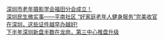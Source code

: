   
[深圳市老年摄影学会福田分会成立！](http://www.dianyue.me/archives/041/kmcv6sms5e3na0mj/)  
[深圳民生微实事——平南社区 “好家庭老年人健身服务”完美收官](http://www.dianyue.me/archives/304/3oezwm70ttxi3q9e/)  
[在深圳，这些证件越早办越好!](http://www.dianyue.me/archives/771/3dwthoruu1cxa2lm/)  
[下半年深圳新盘半数在龙岗，第三中心推盘升级](http://www.dianyue.me/archives/365/4b3ewpcuq9l85jwo/)